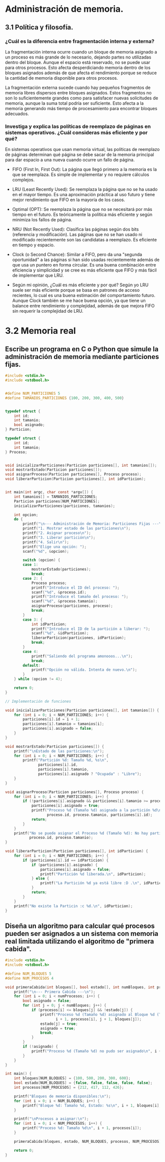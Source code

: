 # Administración de memoria.
## 3.1 Política y filosofía.
### ¿Cuál es la diferencia entre fragmentación interna y externa?
La fragmentación interna ocurre cuando un bloque de memoria asignado a un proceso es más grande de lo necesario, dejando partes no utilizadas dentro del bloque. Aunque el espacio está reservado, no se puede usar para otros procesos. 
Esto afecta desperdiciando memoria dentro de los bloques asignados además de que afecta el rendimiento porque se reduce la cantidad de memoria disponible para otros procesos.

La fragmentación externa sucede cuando hay pequeños fragmentos de memoria libres dispersos entre bloques asignados. Estos fragmentos no son lo suficientemente grandes como para satisfacer nuevas solicitudes de memoria, aunque la suma total podría ser suficiente.
Esto afecta a la memoria generando más tiempo de procesamiento para encontrar bloques adecuados.

### Investiga y explica las políticas de reemplazo de páginas en sistemas operativos. ¿Cuál consideras más eficiente y por qué?
En sistemas operativos que usan memoria virtual, las políticas de reemplazo de páginas determinan qué página se debe sacar de la memoria principal para dar espacio a una nueva cuando ocurre un fallo de página.
* FIFO (First In, First Out): La página que llegó primero a la memoria es la que se reemplaza.
Es simple de implementar y no requiere cálculos complejos.

* LRU (Least Recently Used): Se reemplaza la página que no se ha usado en el mayor tiempo. Es una aproximación práctica al uso futuro y tiene mejor rendimiento que FIFO en la mayoría de los casos.

* Optimal (OPT): Se reemplaza la página que no se necesitará por más tiempo en el futuro. Es teóricamente la política más eficiente y según minimiza los fallos de página.

* NRU (Not Recently Used): Clasifica las páginas según dos bits (referencia y modificación). Las páginas que no se han usado ni modificado recientemente son las candidatas a reemplazo. Es eficiente en tiempo y espacio.

* Clock (o Second Chance): Similar a FIFO, pero da una "segunda oportunidad" a las páginas si han sido usadas recientemente además de que usa un puntero en forma circular. Es una buena combinación entre eficiencia y simplicidad y se cree es más eficiente que FIFO y más fácil de implementar que LRU.

* Según mi opinión, ¿Cuál es más eficiente y por qué?
Según yo LRU suele ser más eficiente porque se basa en patrones de acceso recientes, lo cual es una buena estimación del comportamiento futuro.
Aunque Clock también se me hace buena opción, ya que tiene un balance entre rendimiento y complejidad, además de que mejora FIFO sin requerir la complejidad de LRU.

#  3.2 Memoria real
## Escribe un programa en C o Python que simule la administración de memoria mediante particiones fijas.

```c
#include <stdio.h>
#include <stdbool.h>


#define NUM_PARTICIONES 5 
#define TAMANIOS_PARTICIONES {100, 200, 300, 400, 500} 


typedef struct {
    int id;
    int tamanio;
    bool asignado; 
} Particion;

typedef struct {
    int id;
    int tamanio;
} Proceso;


void inicializarParticiones(Particion particiones[], int tamanios[]);
void mostrarEstado(Particion particiones[]);
void asignarProceso(Particion particiones[], Proceso proceso);
void liberarParticion(Particion particiones[], int idParticion);


int main(int argc, char const *argv[]) {
    int tamanios[] = TAMANIOS_PARTICIONES; 
    Particion particiones[NUM_PARTICIONES];
    inicializarParticiones(particiones, tamanios);

    int opcion; 
    do {
        printf("\n--- Administración de Memoria: Particiones Fijas ---\n");
        printf("1. Mostrar estado de las particiones\n");
        printf("2. Asignar proceso\n");
        printf("3. Liberar partición\n");
        printf("4. Salir\n");
        printf("Elige una opción: ");
        scanf("%d", &opcion);

        switch (opcion) {
        case 1:
            mostrarEstado(particiones);
            break;
        case 2: {
            Proceso proceso;
            printf("Introduce el ID del proceso: ");
            scanf("%d", &proceso.id);
            printf("Introduce el tamaño del proceso: ");
            scanf("%d", &proceso.tamanio);
            asignarProceso(particiones, proceso);
            break;
        }
        case 3: {
            int idParticion;
            printf("Introduce el ID de la partición a liberar: ");
            scanf("%d", &idParticion);
            liberarParticion(particiones, idParticion);
            break;
        }
        case 4:
            printf("Saliendo del programa amonooos...\n");
            break;
        default:
            printf("Opción no válida. Intenta de nuevo.\n");
        }
    } while (opcion != 4);

    return 0;
}

// Implementación de funciones

void inicializarParticiones(Particion particiones[], int tamanios[]) {
    for (int i = 0; i < NUM_PARTICIONES; i++) {
        particiones[i].id = i + 1;
        particiones[i].tamanio = tamanios[i];
        particiones[i].asignado = false;
    }
}

void mostrarEstado(Particion particiones[]) {
    printf("\nEstado de las particiones:\n");
    for (int i = 0; i < NUM_PARTICIONES; i++) {
        printf("Partición %d: Tamaño %d, %s\n",
               particiones[i].id,
               particiones[i].tamanio,
               particiones[i].asignado ? "Ocupada" : "Libre");
    }
}

void asignarProceso(Particion particiones[], Proceso proceso) {
    for (int i = 0; i < NUM_PARTICIONES; i++) {
        if (!particiones[i].asignado && particiones[i].tamanio >= proceso.tamanio) {
            particiones[i].asignado = true;
            printf("Proceso %d (Tamaño %d) asignado a la partición %d\n",
                   proceso.id, proceso.tamanio, particiones[i].id);
            return;
        }
    }
    printf("No se puede asignar el Proceso %d (Tamaño %d): No hay particiones disponibles o suficientes.\n",
           proceso.id, proceso.tamanio);
}

void liberarParticion(Particion particiones[], int idParticion) {
    for (int i = 0; i < NUM_PARTICIONES; i++) {
        if (particiones[i].id == idParticion) {
            if (particiones[i].asignado) {
                particiones[i].asignado = false;
                printf("Partición %d liberada.\n", idParticion);
            } else {
                printf("La Partición %d ya está libre :D .\n", idParticion);
            }
            return;
        }
    }
    printf("No existe la Particin :c %d.\n", idParticion);
}
```
## Diseña un algoritmo para calcular qué procesos pueden ser asignados a un sistema con memoria real limitada utilizando el algoritmo de "primera cabida".

```c
#include <stdio.h>
#include <stdbool.h>

#define NUM_BLOQUES 5
#define NUM_PROCESOS 4

void primeraCabida(int bloques[], bool estado[], int numBloques, int procesos[], int numProcesos) {
    printf("\n--- Primera Cabida ---\n");
    for (int i = 0; i < numProcesos; i++) {
        bool asignado = false;
        for (int j = 0; j < numBloques; j++) {
            if (procesos[i] <= bloques[j] && !estado[j]) {
                printf("Proceso %d (Tamaño %d) asignado al Bloque %d (Tamaño %d)\n",
                       i + 1, procesos[i], j + 1, bloques[j]);
                estado[j] = true; 
                asignado = true;
                break;
            }
        }
        if (!asignado) {
            printf("Proceso %d (Tamaño %d) no pudo ser asignado\n", i + 1, procesos[i]);
        }
    }
}

int main() {
    int bloques[NUM_BLOQUES] = {100, 500, 200, 300, 600}; 
    bool estado[NUM_BLOQUES] = {false, false, false, false, false}; 
    int procesos[NUM_PROCESOS] = {212, 417, 112, 426}; 

    printf("Bloques de memoria disponibles:\n");
    for (int i = 0; i < NUM_BLOQUES; i++) {
        printf("Bloque %d: Tamaño %d, Estado: %s\n", i + 1, bloques[i], estado[i] ? "Ocupado" : "Libre");
    }

    printf("\nProcesos a asignar:\n");
    for (int i = 0; i < NUM_PROCESOS; i++) {
        printf("Proceso %d: Tamaño %d\n", i + 1, procesos[i]);
    }

    primeraCabida(bloques, estado, NUM_BLOQUES, procesos, NUM_PROCESOS);

    return 0;
}
```
